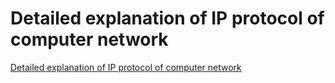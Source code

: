 # Detailed explanation of IP protocol of computer network
[Detailed explanation of IP protocol of computer network](https://aiwithcloud.com/2022/09/15/detailed_explanation_of_ip_protocol_of_computer_network/)